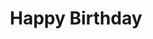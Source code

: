 ---
layout: default
title: Happy Birthday
event: Assassination of MLK
artist: Stevie Wonder
genre: Pop, R&B
writer: Stevie Wonder
producer: Stevie Wonder
album: The Complete Stevie Wonder
label: Motown
country: USA
language: English
duration: '5:53'
released: 1980
video: https://www.youtube.com/embed/inS9gAgSENE
description: Happy Birthday was one of Wonder's most popular entries in the UK Singles Charts as it reached number 2. Wonder also performed the song on Nelson Mandela day at Radio Music Hall and performed at the Diamond Jubliee Concert for the  Diamond Jubilee of Elizabeth II in 2012
description1: To honour King, Stevie Wonder wrote Happy Birthday in order to popularize the campaign in order for King's birthday to be a national holiday in America. He performed it on King's birthday, Jan 15, 1981 in order to honour King infront of 25,000
award1:
award2:
award3:

---